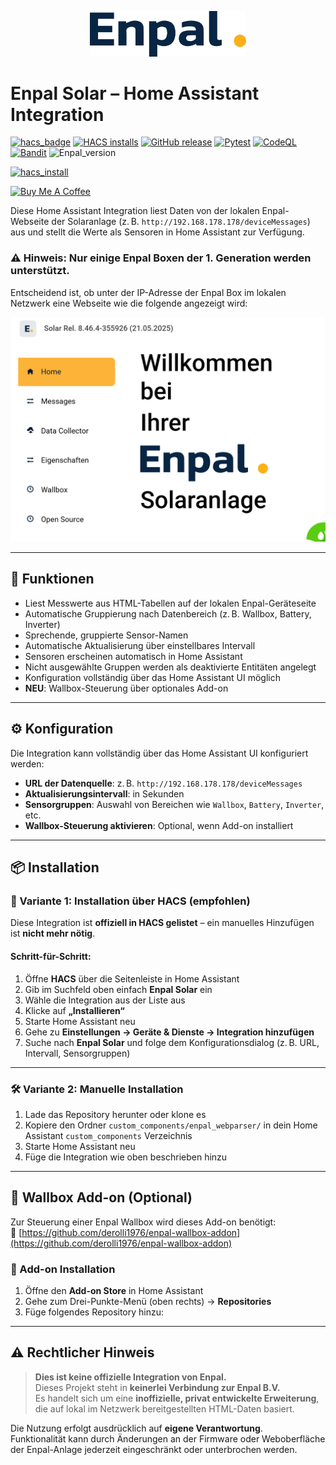 <p align="center">
  <img src="https://raw.githubusercontent.com/derolli1976/enpal/main/brands/enpal_webparser/logo.png" alt="Enpal Solar Logo" width="250"/>
</p>

# Enpal Solar – Home Assistant Integration

[![hacs_badge](https://img.shields.io/badge/HACS-Default-41BDF5.svg)](https://github.com/hacs/integration)
[![HACS installs](https://img.shields.io/badge/dynamic/json?color=41BDF5&logo=home-assistant&label=integration%20usage&suffix=%20installs&cacheSeconds=15600&url=https://analytics.home-assistant.io/custom_integrations.json&query=$.enpal_webparser.total)](https://github.com/derolli1976/enpal)
[![GitHub release](https://img.shields.io/github/release/derolli1976/enpal.svg)](https://github.com/derolli1976/enpal/releases)
[![Pytest](https://github.com/derolli1976/enpal/actions/workflows/tests.yaml/badge.svg)](https://github.com/derolli1976/enpal/actions/workflows/tests.yaml)
[![CodeQL](https://github.com/derolli1976/enpal/actions/workflows/codeql.yaml/badge.svg)](https://github.com/derolli1976/enpal/actions/workflows/codeql.yaml)
[![Bandit](https://github.com/derolli1976/enpal/actions/workflows/bandit.yaml/badge.svg)](https://github.com/derolli1976/enpal/actions/workflows/bandit.yaml)
![Enpal_version](https://img.shields.io/badge/tested%20with%20enpal%20firmware-Solar%20Rel.%208.46.4--355926%20(21.05.2025)-blue)


[![hacs_install](https://my.home-assistant.io/badges/hacs_repository.svg)](https://my.home-assistant.io/redirect/hacs_repository/?owner=derolli1976&repository=enpal&category=integration)

<a href="https://buymeacoffee.com/derolli1976" target="_blank"><img src="https://cdn.buymeacoffee.com/buttons/default-orange.png" alt="Buy Me A Coffee" height="41" width="174"></a>

Diese Home Assistant Integration liest Daten von der lokalen Enpal-Webseite der Solaranlage (z. B. `http://192.168.178.178/deviceMessages`) aus und stellt die Werte als Sensoren in Home Assistant zur Verfügung.  

### ⚠️ Hinweis: Nur einige Enpal Boxen der **1. Generation** werden **unterstützt**.  
Entscheidend ist, ob unter der IP-Adresse der Enpal Box im lokalen Netzwerk eine Webseite wie die folgende angezeigt wird:

<p align="left">
  <img src="./images/enpal_box_webseite.png" alt="Enpal Box Webseite" width="600"/>
</p>

---

## 🔧 Funktionen

- Liest Messwerte aus HTML-Tabellen auf der lokalen Enpal-Geräteseite
- Automatische Gruppierung nach Datenbereich (z. B. Wallbox, Battery, Inverter)
- Sprechende, gruppierte Sensor-Namen
- Automatische Aktualisierung über einstellbares Intervall
- Sensoren erscheinen automatisch in Home Assistant
- Nicht ausgewählte Gruppen werden als deaktivierte Entitäten angelegt
- Konfiguration vollständig über das Home Assistant UI möglich
- **NEU**: Wallbox-Steuerung über optionales Add-on

---

## ⚙️ Konfiguration

Die Integration kann vollständig über das Home Assistant UI konfiguriert werden:

- **URL der Datenquelle**: z. B. `http://192.168.178.178/deviceMessages`
- **Aktualisierungsintervall**: in Sekunden
- **Sensorgruppen**: Auswahl von Bereichen wie `Wallbox`, `Battery`, `Inverter`, etc.
- **Wallbox-Steuerung aktivieren**: Optional, wenn Add-on installiert

---

## 📦 Installation

### 🧩 Variante 1: Installation über HACS (empfohlen)

Diese Integration ist **offiziell in HACS gelistet** – ein manuelles Hinzufügen ist **nicht mehr nötig**.

#### Schritt-für-Schritt:

1. Öffne **HACS** über die Seitenleiste in Home Assistant  
2. Gib im Suchfeld oben einfach **Enpal Solar** ein  
3. Wähle die Integration aus der Liste aus  
4. Klicke auf **„Installieren“**  
5. Starte Home Assistant neu  
6. Gehe zu **Einstellungen → Geräte & Dienste → Integration hinzufügen**  
7. Suche nach **Enpal Solar** und folge dem Konfigurationsdialog (z. B. URL, Intervall, Sensorgruppen)


---

### 🛠️ Variante 2: Manuelle Installation

1. Lade das Repository herunter oder klone es  
2. Kopiere den Ordner `custom_components/enpal_webparser/` in dein Home Assistant `custom_components` Verzeichnis  
3. Starte Home Assistant neu  
4. Füge die Integration wie oben beschrieben hinzu

---

## 🚗 Wallbox Add-on (Optional)

Zur Steuerung einer Enpal Wallbox wird dieses Add-on benötigt:  
🔗 [https://github.com/derolli1976/enpal-wallbox-addon](https://github.com/derolli1976/enpal-wallbox-addon)

### 🔌 Add-on Installation

1. Öffne den **Add-on Store** in Home Assistant  
2. Gehe zum Drei-Punkte-Menü (oben rechts) → **Repositories**  
3. Füge folgendes Repository hinzu:

---

## ⚠️ Rechtlicher Hinweis

> **Dies ist keine offizielle Integration von Enpal.**  
> Dieses Projekt steht in **keinerlei Verbindung zur Enpal B.V.**  
> Es handelt sich um eine **inoffizielle, privat entwickelte Erweiterung**, die auf lokal im Netzwerk bereitgestellten HTML-Daten basiert.

Die Nutzung erfolgt ausdrücklich auf **eigene Verantwortung**.  
Funktionalität kann durch Änderungen an der Firmware oder Weboberfläche der Enpal-Anlage jederzeit eingeschränkt oder unterbrochen werden.

